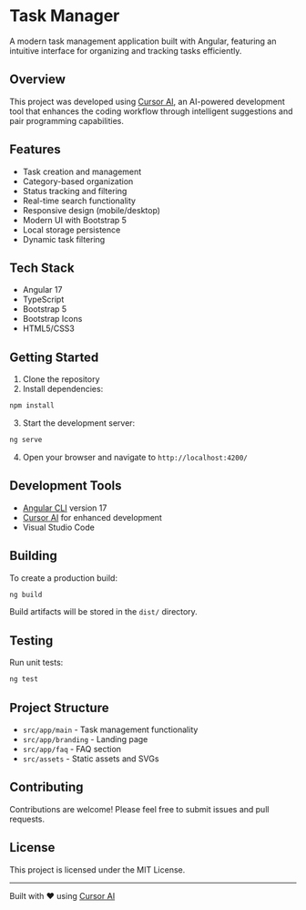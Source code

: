 # Task Manager

A modern task management application built with Angular, featuring an intuitive interface for organizing and tracking tasks efficiently.

## Overview

This project was developed using [Cursor AI](https://cursor.sh/), an AI-powered development tool that enhances the coding workflow through intelligent suggestions and pair programming capabilities.

## Features

- Task creation and management
- Category-based organization
- Status tracking and filtering
- Real-time search functionality
- Responsive design (mobile/desktop)
- Modern UI with Bootstrap 5
- Local storage persistence
- Dynamic task filtering

## Tech Stack

- Angular 17
- TypeScript
- Bootstrap 5
- Bootstrap Icons
- HTML5/CSS3

## Getting Started

1. Clone the repository
2. Install dependencies:
```bash
npm install
```

3. Start the development server:
```bash
ng serve
```

4. Open your browser and navigate to `http://localhost:4200/`

## Development Tools

- [Angular CLI](https://github.com/angular/angular-cli) version 17
- [Cursor AI](https://cursor.sh/) for enhanced development
- Visual Studio Code

## Building

To create a production build:

```bash
ng build
```

Build artifacts will be stored in the `dist/` directory.

## Testing

Run unit tests:
```bash
ng test
```

## Project Structure

- `src/app/main` - Task management functionality
- `src/app/branding` - Landing page
- `src/app/faq` - FAQ section
- `src/assets` - Static assets and SVGs

## Contributing

Contributions are welcome! Please feel free to submit issues and pull requests.

## License

This project is licensed under the MIT License.

---
Built with ❤️ using [Cursor AI](https://cursor.sh/)
